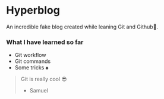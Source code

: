 # Hyperblog

An incredible fake blog created while leaning Git and Github💚.





### **What I have learned so far**
* Git workflow
* Git commands
* Some tricks ♠


> Git is really cool 😎
> * Samuel
